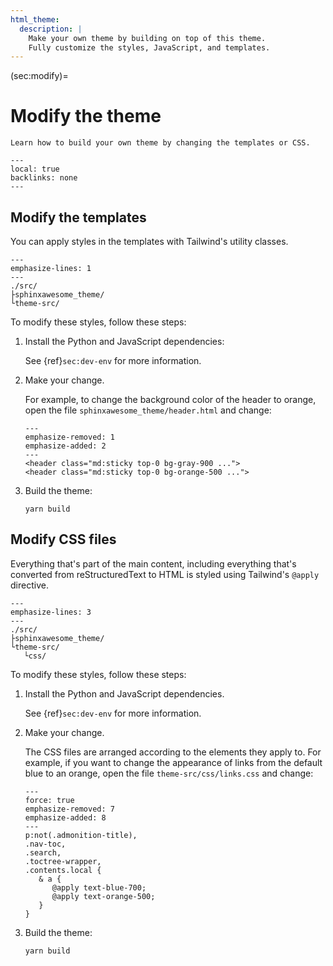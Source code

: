 ```yaml
---
html_theme:
  description: |
    Make your own theme by building on top of this theme.
    Fully customize the styles, JavaScript, and templates.
---
```


(sec:modify)=

# Modify the theme

```{rst-class} lead
Learn how to build your own theme by changing the templates or CSS.
```

```{contents} On this page
---
local: true
backlinks: none
---
```

## Modify the templates

You can apply styles in the templates with Tailwind's utility classes.

```{code-block} shell
---
emphasize-lines: 1
---
./src/
├sphinxawesome_theme/
└theme-src/
```

To modify these styles, follow these steps:

1. Install the Python and JavaScript dependencies:

   See {ref}`sec:dev-env` for more information.

1. Make your change.

   For example, to change the background color of the header to orange,
   open the file `sphinxawesome_theme/header.html` and change:

   ```{code-block} html
   ---
   emphasize-removed: 1
   emphasize-added: 2
   ---
   <header class="md:sticky top-0 bg-gray-900 ...">
   <header class="md:sticky top-0 bg-orange-500 ...">
   ```

1. Build the theme:

   ```shell
   yarn build
   ```

## Modify CSS files

Everything that's part of the main content, including everything that's converted from
reStructuredText to HTML is styled using Tailwind's `@apply` directive.

```{code-block} shell
---
emphasize-lines: 3
---
./src/
├sphinxawesome_theme/
└theme-src/
   └css/
```

To modify these styles, follow these steps:

1. Install the Python and JavaScript dependencies.

   See {ref}`sec:dev-env` for more information.

1. Make your change.

   The CSS files are arranged according to the elements they apply to. For example, if you
   want to change the appearance of links from the default blue to an orange, open the file
   `theme-src/css/links.css` and change:

   ```{code-block} css
   ---
   force: true
   emphasize-removed: 7
   emphasize-added: 8
   ---
   p:not(.admonition-title),
   .nav-toc,
   .search,
   .toctree-wrapper,
   .contents.local {
      & a {
         @apply text-blue-700;
         @apply text-orange-500;
      }
   }
   ```

1. Build the theme:

   ```shell
   yarn build
   ```
